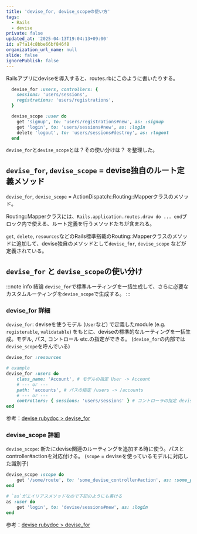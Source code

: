 ```yaml
---
title: 'devise_for, devise_scopeの使い方'
tags:
  - Rails
  - devise
private: false
updated_at: '2025-04-13T19:04:13+09:00'
id: a7fa14c8bbe66bf846f8
organization_url_name: null
slide: false
ignorePublish: false
---
```


Railsアプリにdeviseを導入すると、routes.rbにこのように書いたりする。

```ruby:routes.rb
  devise_for :users, controllers: {
    sessions: 'users/sessions',
    registrations: 'users/registrations',
  }

  devise_scope :user do
    get 'signup', to: 'users/registrations#new', as: :signup
    get 'login', to: 'users/sessions#new', as: :login
    delete 'logout', to: 'users/sessions#destroy', as: :logout
  end
```

`devise_for`と`devise_scope`とは？その使い分けは？ を整理した。


## `devise_for`, `devise_scope` = devise独自のルート定義メソッド

`devise_for`, `devise_scope` = ActionDispatch::Routing::Mapperクラスのメソッド。

Routing::Mapperクラスには、`Rails.application.routes.draw do ... end`ブロック内で使える、ルート定義を行うメソッドたちが含まれる。

`get`, `delete`, `resources`などのRails標準搭載のRouting::Mapperクラスのメソッドに追加して、devise独自のメソッドとして`devise_for`, `devise_scope` などが定義されている。

## `devise_for` と `devise_scope`の使い分け

:::note info
結論
`devise_for`で標準ルーティングを一括生成して、さらに必要なカスタムルーティングを`devise_scope`で生成する。
:::

### devise_for 詳細

`devise_for`:  deviseを使うモデル (`User`など) で定義したmodule (e.g. `registerable`, `validatable`) をもとに、deviseの標準的なルーティングを一括生成。モデル, パス, コントロール etc.の指定ができる。
(`devise_for`の内部では`devise_scope`を呼んでいる)

```rb
devise_for :resources

# example
devise_for :users do
	class_name: 'Account', # モデルの指定 User -> Account
	# --- or --- 
	path: 'accounts', # パスの指定 /users -> /accounts
	# --- or --- 
	controllers: { sessions: 'users/sessions' } # コントローラの指定 devise/sessions -> users/sessions
end
```

参考：[devise rubydoc > devise_for](https://www.rubydoc.info/github/plataformatec/devise/ActionDispatch%2FRouting%2FMapper:devise_for)


### devise_scope 詳細
`devise_scope`: 新たにdevise関連のルーティングを追加する時に使う。パスとcontroller#actionを対応付ける。
(`scope` = deviseを使っているモデルに対応した識別子)

```rb
devise_scope :scope do 
	get '/some/route', to: 'some_devise_controller#action', as: :some_path_name
end

# `as`がエイリアスメソッドなので下記のようにも書ける
as :user do
	get 'login', to: 'devise/sessions#new', as: :login
end
```

参考：[devise rubydoc > devise_for](https://www.rubydoc.info/github/plataformatec/devise/ActionDispatch%2FRouting%2FMapper:devise_scope)

